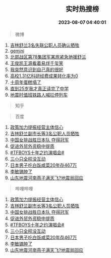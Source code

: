 <div align="center"><h2>实时热搜榜</h2><h4>2023-08-07 04:40:01</h4></div>

> 微博  

1. [吉林舒兰3名失联公职人员确认牺牲](https://s.weibo.com/weibo?q=%23%E5%90%89%E6%9E%97%E8%88%92%E5%85%B03%E5%90%8D%E5%A4%B1%E8%81%94%E5%85%AC%E8%81%8C%E4%BA%BA%E5%91%98%E7%A1%AE%E8%AE%A4%E7%89%BA%E7%89%B2%23&t=31&band_rank=1&Refer=top)<br />
2. [gemini](https://s.weibo.com/weibo?q=gemini&t=31&band_rank=2&Refer=top)<br />
3. [北部战区第78集团军某旅紧急驰援舒兰](https://s.weibo.com/weibo?q=%23%E5%8C%97%E9%83%A8%E6%88%98%E5%8C%BA%E7%AC%AC78%E9%9B%86%E5%9B%A2%E5%86%9B%E6%9F%90%E6%97%85%E7%B4%A7%E6%80%A5%E9%A9%B0%E6%8F%B4%E8%88%92%E5%85%B0%23&t=31&band_rank=3&Refer=top)<br />
4. [王俊凯王源看着易烊千玺笑](https://s.weibo.com/weibo?q=%23%E7%8E%8B%E4%BF%8A%E5%87%AF%E7%8E%8B%E6%BA%90%E7%9C%8B%E7%9D%80%E6%98%93%E7%83%8A%E5%8D%83%E7%8E%BA%E7%AC%91%23&t=31&band_rank=4&Refer=top)<br />
5. [我突然意识到自己真的很好](https://s.weibo.com/weibo?q=%E6%88%91%E7%AA%81%E7%84%B6%E6%84%8F%E8%AF%86%E5%88%B0%E8%87%AA%E5%B7%B1%E7%9C%9F%E7%9A%84%E5%BE%88%E5%A5%BD&t=31&band_rank=5&Refer=top)<br />
6. [高校1.31亿科研经费成果转化率为0](https://s.weibo.com/weibo?q=%23%E9%AB%98%E6%A0%A11.31%E4%BA%BF%E7%A7%91%E7%A0%94%E7%BB%8F%E8%B4%B9%E6%88%90%E6%9E%9C%E8%BD%AC%E5%8C%96%E7%8E%87%E4%B8%BA0%23&t=31&band_rank=6&Refer=top)<br />
7. [十周年蛋糕塌了](https://s.weibo.com/weibo?q=%23%E5%8D%81%E5%91%A8%E5%B9%B4%E8%9B%8B%E7%B3%95%E5%A1%8C%E4%BA%86%23&t=31&band_rank=7&Refer=top)<br />
8. [直到25岁我才真正读完了中学](https://s.weibo.com/weibo?q=%23%E7%9B%B4%E5%88%B025%E5%B2%81%E6%88%91%E6%89%8D%E7%9C%9F%E6%AD%A3%E8%AF%BB%E5%AE%8C%E4%BA%86%E4%B8%AD%E5%AD%A6%23&t=31&band_rank=8&Refer=top)<br />
9. [地震时值班铁路人喊拦停列车](https://s.weibo.com/weibo?q=%23%E5%9C%B0%E9%9C%87%E6%97%B6%E5%80%BC%E7%8F%AD%E9%93%81%E8%B7%AF%E4%BA%BA%E5%96%8A%E6%8B%A6%E5%81%9C%E5%88%97%E8%BD%A6%23&t=31&band_rank=9&Refer=top)<br />

> 知乎  


> 百度  

1. [政策加力提振经营主体信心](https://www.baidu.com/s?wd=%E6%94%BF%E7%AD%96%E5%8A%A0%E5%8A%9B%E6%8F%90%E6%8C%AF%E7%BB%8F%E8%90%A5%E4%B8%BB%E4%BD%93%E4%BF%A1%E5%BF%83&sa=fyb_news&rsv_dl=fyb_news)<br />
2. [吉林舒兰副市长等3名公职人员牺牲](https://www.baidu.com/s?wd=%E5%90%89%E6%9E%97%E8%88%92%E5%85%B0%E5%89%AF%E5%B8%82%E9%95%BF%E7%AD%893%E5%90%8D%E5%85%AC%E8%81%8C%E4%BA%BA%E5%91%98%E7%89%BA%E7%89%B2&sa=fyb_news&rsv_dl=fyb_news)<br />
3. [中国女排战胜日本队 夺得冠军](https://www.baidu.com/s?wd=%E4%B8%AD%E5%9B%BD%E5%A5%B3%E6%8E%92%E6%88%98%E8%83%9C%E6%97%A5%E6%9C%AC%E9%98%9F+%E5%A4%BA%E5%BE%97%E5%86%A0%E5%86%9B&sa=fyb_news&rsv_dl=fyb_news)<br />
4. [促进外贸外资稳中提质](https://www.baidu.com/s?wd=%E4%BF%83%E8%BF%9B%E5%A4%96%E8%B4%B8%E5%A4%96%E8%B5%84%E7%A8%B3%E4%B8%AD%E6%8F%90%E8%B4%A8&sa=fyb_news&rsv_dl=fyb_news)<br />
5. [#TFBOYS十年之约演唱会#](https://www.baidu.com/s?wd=%23TFBOYS%E5%8D%81%E5%B9%B4%E4%B9%8B%E7%BA%A6%E6%BC%94%E5%94%B1%E4%BC%9A%23&sa=fyb_news&rsv_dl=fyb_news)<br />
6. [三小只全程没互动](https://www.baidu.com/s?wd=%E4%B8%89%E5%B0%8F%E5%8F%AA%E5%85%A8%E7%A8%8B%E6%B2%A1%E4%BA%92%E5%8A%A8&sa=fyb_news&rsv_dl=fyb_news)<br />
7. [日本男子吃白饭咸菜20年存467万](https://www.baidu.com/s?wd=%E6%97%A5%E6%9C%AC%E7%94%B7%E5%AD%90%E5%90%83%E7%99%BD%E9%A5%AD%E5%92%B8%E8%8F%9C20%E5%B9%B4%E5%AD%98467%E4%B8%87&sa=fyb_news&rsv_dl=fyb_news)<br />
8. [李敏镐肿了](https://www.baidu.com/s?wd=%E6%9D%8E%E6%95%8F%E9%95%90%E8%82%BF%E4%BA%86&sa=fyb_news&rsv_dl=fyb_news)<br />
9. [山东地震河南燕子满天飞?地震局回应](https://www.baidu.com/s?wd=%E5%B1%B1%E4%B8%9C%E5%9C%B0%E9%9C%87%E6%B2%B3%E5%8D%97%E7%87%95%E5%AD%90%E6%BB%A1%E5%A4%A9%E9%A3%9E%3F%E5%9C%B0%E9%9C%87%E5%B1%80%E5%9B%9E%E5%BA%94&sa=fyb_news&rsv_dl=fyb_news)<br />

> 哔哩哔哩  

1. [政策加力提振经营主体信心](https://www.baidu.com/s?wd=%E6%94%BF%E7%AD%96%E5%8A%A0%E5%8A%9B%E6%8F%90%E6%8C%AF%E7%BB%8F%E8%90%A5%E4%B8%BB%E4%BD%93%E4%BF%A1%E5%BF%83&sa=fyb_news&rsv_dl=fyb_news)<br />
2. [吉林舒兰副市长等3名公职人员牺牲](https://www.baidu.com/s?wd=%E5%90%89%E6%9E%97%E8%88%92%E5%85%B0%E5%89%AF%E5%B8%82%E9%95%BF%E7%AD%893%E5%90%8D%E5%85%AC%E8%81%8C%E4%BA%BA%E5%91%98%E7%89%BA%E7%89%B2&sa=fyb_news&rsv_dl=fyb_news)<br />
3. [中国女排战胜日本队 夺得冠军](https://www.baidu.com/s?wd=%E4%B8%AD%E5%9B%BD%E5%A5%B3%E6%8E%92%E6%88%98%E8%83%9C%E6%97%A5%E6%9C%AC%E9%98%9F+%E5%A4%BA%E5%BE%97%E5%86%A0%E5%86%9B&sa=fyb_news&rsv_dl=fyb_news)<br />
4. [促进外贸外资稳中提质](https://www.baidu.com/s?wd=%E4%BF%83%E8%BF%9B%E5%A4%96%E8%B4%B8%E5%A4%96%E8%B5%84%E7%A8%B3%E4%B8%AD%E6%8F%90%E8%B4%A8&sa=fyb_news&rsv_dl=fyb_news)<br />
5. [#TFBOYS十年之约演唱会#](https://www.baidu.com/s?wd=%23TFBOYS%E5%8D%81%E5%B9%B4%E4%B9%8B%E7%BA%A6%E6%BC%94%E5%94%B1%E4%BC%9A%23&sa=fyb_news&rsv_dl=fyb_news)<br />
6. [三小只全程没互动](https://www.baidu.com/s?wd=%E4%B8%89%E5%B0%8F%E5%8F%AA%E5%85%A8%E7%A8%8B%E6%B2%A1%E4%BA%92%E5%8A%A8&sa=fyb_news&rsv_dl=fyb_news)<br />
7. [日本男子吃白饭咸菜20年存467万](https://www.baidu.com/s?wd=%E6%97%A5%E6%9C%AC%E7%94%B7%E5%AD%90%E5%90%83%E7%99%BD%E9%A5%AD%E5%92%B8%E8%8F%9C20%E5%B9%B4%E5%AD%98467%E4%B8%87&sa=fyb_news&rsv_dl=fyb_news)<br />
8. [李敏镐肿了](https://www.baidu.com/s?wd=%E6%9D%8E%E6%95%8F%E9%95%90%E8%82%BF%E4%BA%86&sa=fyb_news&rsv_dl=fyb_news)<br />
9. [山东地震河南燕子满天飞?地震局回应](https://www.baidu.com/s?wd=%E5%B1%B1%E4%B8%9C%E5%9C%B0%E9%9C%87%E6%B2%B3%E5%8D%97%E7%87%95%E5%AD%90%E6%BB%A1%E5%A4%A9%E9%A3%9E%3F%E5%9C%B0%E9%9C%87%E5%B1%80%E5%9B%9E%E5%BA%94&sa=fyb_news&rsv_dl=fyb_news)<br />
